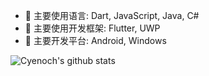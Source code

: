 - 🔭 主要使用语言: Dart, JavaScript, Java, C#
- 🔭 主要使用开发框架: Flutter, UWP
- 🔭 主要开发平台: Android, Windows

![Cyenoch's github stats](https://github-readme-stats.vercel.app/api?username=Cyenoch&show_icons=true)
